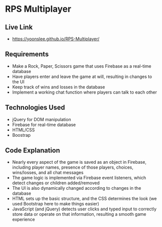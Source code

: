 # RPS Multiplayer

## Live Link
 - https://yoonslee.github.io/RPS-Multiplayer/

## Requirements

- Make a Rock, Paper, Scissors game that uses Firebase as a real-time database
- Have players enter and leave the game at will, resulting in changes to the UI
- Keep track of wins and losses in the database
- Implement a working chat function where players can talk to each other

## Technologies Used
- jQuery for DOM manipulation
- Firebase for real-time database
- HTML/CSS
- Boostrap

## Code Explanation
- Nearly every aspect of the game is saved as an object in Firebase, including player names, presence of those players, choices, wins/losses, and all chat messages
- The game logic is implemented via Firebase event listeners, which detect changes or children added/removed
- The UI is also dynamically changed according to changes in the database
- HTML sets up the basic structure, and the CSS determines the look (we used Bootstrap here to make things easier)
- JavaScript (and jQuery) detects user clicks and typed input to correctly store data or operate on that information, resulting a smooth game experience